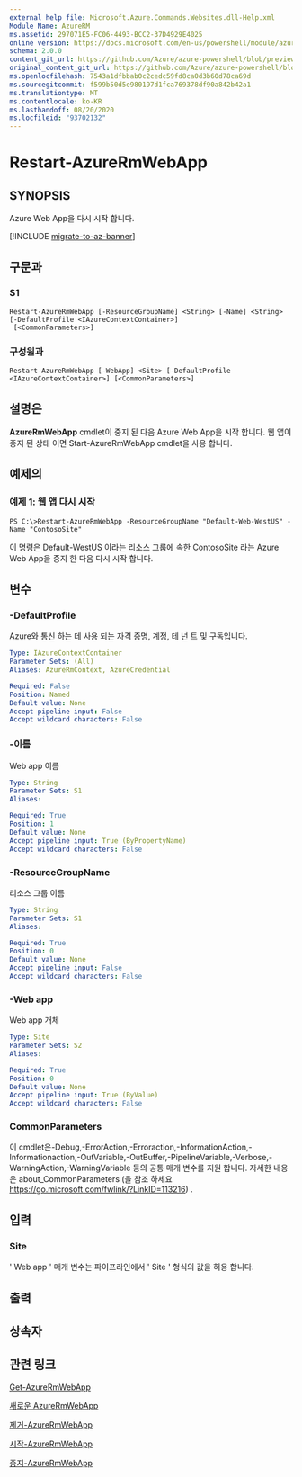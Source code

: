 ```yaml
---
external help file: Microsoft.Azure.Commands.Websites.dll-Help.xml
Module Name: AzureRM
ms.assetid: 297071E5-FC06-4493-BCC2-37D4929E4025
online version: https://docs.microsoft.com/en-us/powershell/module/azurerm.websites/restart-azurermwebapp
schema: 2.0.0
content_git_url: https://github.com/Azure/azure-powershell/blob/preview/src/ResourceManager/Websites/Commands.Websites/help/Restart-AzureRmWebApp.md
original_content_git_url: https://github.com/Azure/azure-powershell/blob/preview/src/ResourceManager/Websites/Commands.Websites/help/Restart-AzureRmWebApp.md
ms.openlocfilehash: 7543a1dfbbab0c2cedc59fd8ca0d3b60d78ca69d
ms.sourcegitcommit: f599b50d5e980197d1fca769378df90a842b42a1
ms.translationtype: MT
ms.contentlocale: ko-KR
ms.lasthandoff: 08/20/2020
ms.locfileid: "93702132"
---
```

# Restart-AzureRmWebApp

## SYNOPSIS
Azure Web App을 다시 시작 합니다.

[!INCLUDE [migrate-to-az-banner](../../includes/migrate-to-az-banner.md)]

## 구문과

### S1
```
Restart-AzureRmWebApp [-ResourceGroupName] <String> [-Name] <String> [-DefaultProfile <IAzureContextContainer>]
 [<CommonParameters>]
```

### 구성원과
```
Restart-AzureRmWebApp [-WebApp] <Site> [-DefaultProfile <IAzureContextContainer>] [<CommonParameters>]
```

## 설명은
**AzureRmWebApp** cmdlet이 중지 된 다음 Azure Web App을 시작 합니다.
웹 앱이 중지 된 상태 이면 Start-AzureRmWebApp cmdlet을 사용 합니다.

## 예제의

### 예제 1: 웹 앱 다시 시작
```
PS C:\>Restart-AzureRmWebApp -ResourceGroupName "Default-Web-WestUS" -Name "ContosoSite"
```

이 명령은 Default-WestUS 이라는 리소스 그룹에 속한 ContosoSite 라는 Azure Web App을 중지 한 다음 다시 시작 합니다.

## 변수

### -DefaultProfile
Azure와 통신 하는 데 사용 되는 자격 증명, 계정, 테 넌 트 및 구독입니다.

```yaml
Type: IAzureContextContainer
Parameter Sets: (All)
Aliases: AzureRmContext, AzureCredential

Required: False
Position: Named
Default value: None
Accept pipeline input: False
Accept wildcard characters: False
```

### -이름
Web app 이름

```yaml
Type: String
Parameter Sets: S1
Aliases: 

Required: True
Position: 1
Default value: None
Accept pipeline input: True (ByPropertyName)
Accept wildcard characters: False
```

### -ResourceGroupName
리소스 그룹 이름

```yaml
Type: String
Parameter Sets: S1
Aliases: 

Required: True
Position: 0
Default value: None
Accept pipeline input: False
Accept wildcard characters: False
```

### -Web app
Web app 개체

```yaml
Type: Site
Parameter Sets: S2
Aliases: 

Required: True
Position: 0
Default value: None
Accept pipeline input: True (ByValue)
Accept wildcard characters: False
```

### CommonParameters
이 cmdlet은-Debug,-ErrorAction,-Erroraction,-InformationAction,-Informationaction,-OutVariable,-OutBuffer,-PipelineVariable,-Verbose,-WarningAction,-WarningVariable 등의 공통 매개 변수를 지원 합니다. 자세한 내용은 about_CommonParameters (을 참조 하세요 https://go.microsoft.com/fwlink/?LinkID=113216) .

## 입력

### Site
' Web app ' 매개 변수는 파이프라인에서 ' Site ' 형식의 값을 허용 합니다.

## 출력

## 상속자

## 관련 링크

[Get-AzureRmWebApp](./Get-AzureRmWebApp.md)

[새로운 AzureRmWebApp](./New-AzureRmWebApp.md)

[제거-AzureRmWebApp](./Remove-AzureRmWebApp.md)

[시작-AzureRmWebApp](./Start-AzureRmWebApp.md)

[중지-AzureRmWebApp](./Stop-AzureRmWebApp.md)


